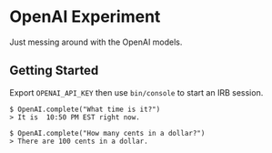 # OpenAI Experiment

Just messing around with the OpenAI models.

## Getting Started
Export `OPENAI_API_KEY` then use `bin/console` to start an IRB session.

```
$ OpenAI.complete("What time is it?")
> It is  10:50 PM EST right now.

$ OpenAI.complete("How many cents in a dollar?")
> There are 100 cents in a dollar.
```
